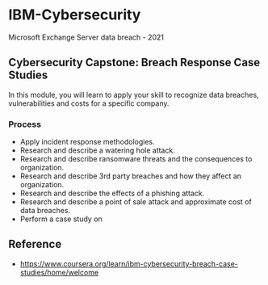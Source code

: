 # IBM-Cybersecurity
Microsoft Exchange Server data breach - 2021

## Cybersecurity Capstone: Breach Response Case Studies
In this module, you will learn to apply your skill to recognize data breaches, vulnerabilities and costs for a specific company.

### Process
- Apply incident response methodologies.
- Research and describe a watering hole attack.
- Research and describe ransomware threats and the consequences to organization.
- Research and describe 3rd party breaches and how they affect an organization.
- Research and describe the effects of a phishing attack.
- Research and describe a point of sale attack and approximate cost of data breaches.
- Perform a case study on

## Reference 
- https://www.coursera.org/learn/ibm-cybersecurity-breach-case-studies/home/welcome
